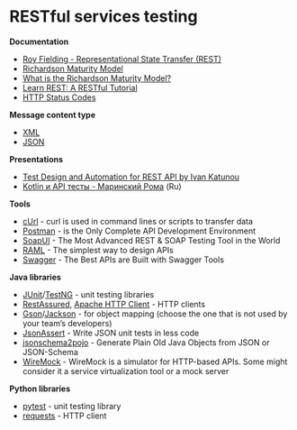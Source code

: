 # RESTful services testing

**Documentation**

* [Roy Fielding - Representational State Transfer (REST)](http://www.ics.uci.edu/~fielding/pubs/dissertation/rest_arch_style.htm)
* [Richardson Maturity Model](https://martinfowler.com/articles/richardsonMaturityModel.html)
* [What is the Richardson Maturity Model?](http://restcookbook.com/Miscellaneous/richardsonmaturitymodel/)
* [Learn REST: A RESTful Tutorial](https://www.restapitutorial.com/)
* [HTTP Status Codes](https://www.restapitutorial.com/httpstatuscodes.html)

**Message content type**

* [XML](https://www.w3.org/TR/xml/)
* [JSON](https://www.json.org/)

**Presentations**

* [Test Design and Automation for REST API by Ivan Katunou](https://www.slideshare.net/IvanKatunou/test-design-and-automation-for-rest-api-90351933)
* [Kotlin и API тесты - Маринский Рома](https://drive.google.com/file/d/15CBQuNe2IAmUQzAx3MMeOXvccZ5GS8ie/view) (Ru)

**Tools**

* [cUrl](https://curl.haxx.se/) - curl is used in command lines or scripts to transfer data
* [Postman](https://www.getpostman.com/) - is the Only Complete API Development Environment
* [SoapUI](https://www.soapui.org/) - The Most Advanced REST & SOAP Testing Tool in the World
* [RAML](https://raml.org/) - The simplest way to design APIs
* [Swagger](https://swagger.io/) - The Best APIs are Built with Swagger Tools

**Java libraries**

* [JUnit](http://junit.org/junit5/)/[TestNG](https://testng.org/doc/index.html) - unit testing libraries
* [RestAssured](http://rest-assured.io/), [Apache HTTP Client](http://hc.apache.org/httpcomponents-client-ga/index.html) - HTTP clients
* [Gson](https://github.com/google/gson)/[Jackson](https://github.com/FasterXML/jackson) - for object mapping (choose the one that is not used by your team’s developers)
* [JsonAssert](https://github.com/skyscreamer/JSONassert) - Write JSON unit tests in less code
* [jsonschema2pojo](http://www.jsonschema2pojo.org/) - Generate Plain Old Java Objects from JSON or JSON-Schema
* [WireMock](http://wiremock.org/) - WireMock is a simulator for HTTP-based APIs. Some might consider it a service virtualization tool or a mock server

**Python libraries**

* [pytest](https://docs.pytest.org/en/latest/) - unit testing library
* [requests](http://docs.python-requests.org/en/master/) - HTTP client